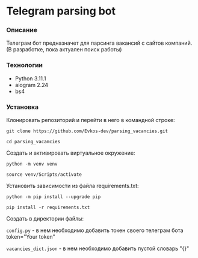 # Telegram parsing bot
### Описание
Телеграм бот предназначет для парсинга вакансий с сайтов компаний. (В разработке, пока актуален поиск работы)

### Технологии
- Python 3.11.1
- aiogram 2.24
- bs4

### Установка
Клонировать репозиторий и перейти в него в командной строке:

`git clone https://github.com/Evkos-dev/parsing_vacancies.git`

`cd parsing_vacamcies`

Cоздать и активировать виртуальное окружение:

`python -m venv venv`

`source venv/Scripts/activate`

Установить зависимости из файла requirements.txt:

`python -m pip install --upgrade pip`

`pip install -r requirements.txt`

Создать в директории файлы:

`config.py` - в нем необходимо добавить токен своего телеграм бота token="Your token"

`vacancies_dict.json` - в нем необходимо добавить пустой словарь "{}"
